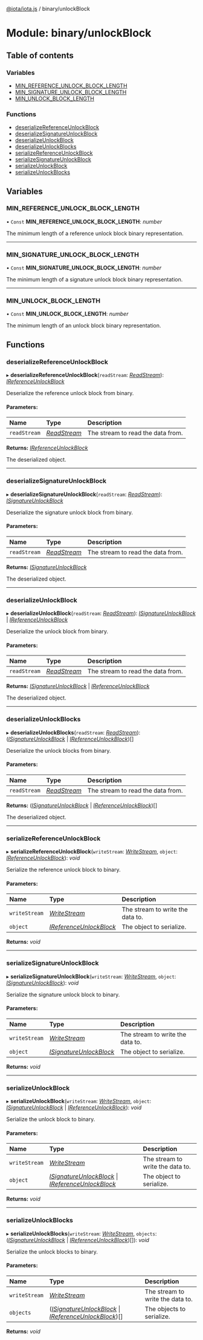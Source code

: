 [@iota/iota.js](../README.md) / binary/unlockBlock

# Module: binary/unlockBlock

## Table of contents

### Variables

- [MIN\_REFERENCE\_UNLOCK\_BLOCK\_LENGTH](binary_unlockblock.md#min_reference_unlock_block_length)
- [MIN\_SIGNATURE\_UNLOCK\_BLOCK\_LENGTH](binary_unlockblock.md#min_signature_unlock_block_length)
- [MIN\_UNLOCK\_BLOCK\_LENGTH](binary_unlockblock.md#min_unlock_block_length)

### Functions

- [deserializeReferenceUnlockBlock](binary_unlockblock.md#deserializereferenceunlockblock)
- [deserializeSignatureUnlockBlock](binary_unlockblock.md#deserializesignatureunlockblock)
- [deserializeUnlockBlock](binary_unlockblock.md#deserializeunlockblock)
- [deserializeUnlockBlocks](binary_unlockblock.md#deserializeunlockblocks)
- [serializeReferenceUnlockBlock](binary_unlockblock.md#serializereferenceunlockblock)
- [serializeSignatureUnlockBlock](binary_unlockblock.md#serializesignatureunlockblock)
- [serializeUnlockBlock](binary_unlockblock.md#serializeunlockblock)
- [serializeUnlockBlocks](binary_unlockblock.md#serializeunlockblocks)

## Variables

### MIN\_REFERENCE\_UNLOCK\_BLOCK\_LENGTH

• `Const` **MIN\_REFERENCE\_UNLOCK\_BLOCK\_LENGTH**: *number*

The minimum length of a reference unlock block binary representation.

___

### MIN\_SIGNATURE\_UNLOCK\_BLOCK\_LENGTH

• `Const` **MIN\_SIGNATURE\_UNLOCK\_BLOCK\_LENGTH**: *number*

The minimum length of a signature unlock block binary representation.

___

### MIN\_UNLOCK\_BLOCK\_LENGTH

• `Const` **MIN\_UNLOCK\_BLOCK\_LENGTH**: *number*

The minimum length of an unlock block binary representation.

## Functions

### deserializeReferenceUnlockBlock

▸ **deserializeReferenceUnlockBlock**(`readStream`: [*ReadStream*](../classes/utils_readstream.readstream.md)): [*IReferenceUnlockBlock*](../interfaces/models_ireferenceunlockblock.ireferenceunlockblock.md)

Deserialize the reference unlock block from binary.

#### Parameters:

Name | Type | Description |
:------ | :------ | :------ |
`readStream` | [*ReadStream*](../classes/utils_readstream.readstream.md) | The stream to read the data from.   |

**Returns:** [*IReferenceUnlockBlock*](../interfaces/models_ireferenceunlockblock.ireferenceunlockblock.md)

The deserialized object.

___

### deserializeSignatureUnlockBlock

▸ **deserializeSignatureUnlockBlock**(`readStream`: [*ReadStream*](../classes/utils_readstream.readstream.md)): [*ISignatureUnlockBlock*](../interfaces/models_isignatureunlockblock.isignatureunlockblock.md)

Deserialize the signature unlock block from binary.

#### Parameters:

Name | Type | Description |
:------ | :------ | :------ |
`readStream` | [*ReadStream*](../classes/utils_readstream.readstream.md) | The stream to read the data from.   |

**Returns:** [*ISignatureUnlockBlock*](../interfaces/models_isignatureunlockblock.isignatureunlockblock.md)

The deserialized object.

___

### deserializeUnlockBlock

▸ **deserializeUnlockBlock**(`readStream`: [*ReadStream*](../classes/utils_readstream.readstream.md)): [*ISignatureUnlockBlock*](../interfaces/models_isignatureunlockblock.isignatureunlockblock.md) \| [*IReferenceUnlockBlock*](../interfaces/models_ireferenceunlockblock.ireferenceunlockblock.md)

Deserialize the unlock block from binary.

#### Parameters:

Name | Type | Description |
:------ | :------ | :------ |
`readStream` | [*ReadStream*](../classes/utils_readstream.readstream.md) | The stream to read the data from.   |

**Returns:** [*ISignatureUnlockBlock*](../interfaces/models_isignatureunlockblock.isignatureunlockblock.md) \| [*IReferenceUnlockBlock*](../interfaces/models_ireferenceunlockblock.ireferenceunlockblock.md)

The deserialized object.

___

### deserializeUnlockBlocks

▸ **deserializeUnlockBlocks**(`readStream`: [*ReadStream*](../classes/utils_readstream.readstream.md)): ([*ISignatureUnlockBlock*](../interfaces/models_isignatureunlockblock.isignatureunlockblock.md) \| [*IReferenceUnlockBlock*](../interfaces/models_ireferenceunlockblock.ireferenceunlockblock.md))[]

Deserialize the unlock blocks from binary.

#### Parameters:

Name | Type | Description |
:------ | :------ | :------ |
`readStream` | [*ReadStream*](../classes/utils_readstream.readstream.md) | The stream to read the data from.   |

**Returns:** ([*ISignatureUnlockBlock*](../interfaces/models_isignatureunlockblock.isignatureunlockblock.md) \| [*IReferenceUnlockBlock*](../interfaces/models_ireferenceunlockblock.ireferenceunlockblock.md))[]

The deserialized object.

___

### serializeReferenceUnlockBlock

▸ **serializeReferenceUnlockBlock**(`writeStream`: [*WriteStream*](../classes/utils_writestream.writestream.md), `object`: [*IReferenceUnlockBlock*](../interfaces/models_ireferenceunlockblock.ireferenceunlockblock.md)): *void*

Serialize the reference unlock block to binary.

#### Parameters:

Name | Type | Description |
:------ | :------ | :------ |
`writeStream` | [*WriteStream*](../classes/utils_writestream.writestream.md) | The stream to write the data to.   |
`object` | [*IReferenceUnlockBlock*](../interfaces/models_ireferenceunlockblock.ireferenceunlockblock.md) | The object to serialize.    |

**Returns:** *void*

___

### serializeSignatureUnlockBlock

▸ **serializeSignatureUnlockBlock**(`writeStream`: [*WriteStream*](../classes/utils_writestream.writestream.md), `object`: [*ISignatureUnlockBlock*](../interfaces/models_isignatureunlockblock.isignatureunlockblock.md)): *void*

Serialize the signature unlock block to binary.

#### Parameters:

Name | Type | Description |
:------ | :------ | :------ |
`writeStream` | [*WriteStream*](../classes/utils_writestream.writestream.md) | The stream to write the data to.   |
`object` | [*ISignatureUnlockBlock*](../interfaces/models_isignatureunlockblock.isignatureunlockblock.md) | The object to serialize.    |

**Returns:** *void*

___

### serializeUnlockBlock

▸ **serializeUnlockBlock**(`writeStream`: [*WriteStream*](../classes/utils_writestream.writestream.md), `object`: [*ISignatureUnlockBlock*](../interfaces/models_isignatureunlockblock.isignatureunlockblock.md) \| [*IReferenceUnlockBlock*](../interfaces/models_ireferenceunlockblock.ireferenceunlockblock.md)): *void*

Serialize the unlock block to binary.

#### Parameters:

Name | Type | Description |
:------ | :------ | :------ |
`writeStream` | [*WriteStream*](../classes/utils_writestream.writestream.md) | The stream to write the data to.   |
`object` | [*ISignatureUnlockBlock*](../interfaces/models_isignatureunlockblock.isignatureunlockblock.md) \| [*IReferenceUnlockBlock*](../interfaces/models_ireferenceunlockblock.ireferenceunlockblock.md) | The object to serialize.    |

**Returns:** *void*

___

### serializeUnlockBlocks

▸ **serializeUnlockBlocks**(`writeStream`: [*WriteStream*](../classes/utils_writestream.writestream.md), `objects`: ([*ISignatureUnlockBlock*](../interfaces/models_isignatureunlockblock.isignatureunlockblock.md) \| [*IReferenceUnlockBlock*](../interfaces/models_ireferenceunlockblock.ireferenceunlockblock.md))[]): *void*

Serialize the unlock blocks to binary.

#### Parameters:

Name | Type | Description |
:------ | :------ | :------ |
`writeStream` | [*WriteStream*](../classes/utils_writestream.writestream.md) | The stream to write the data to.   |
`objects` | ([*ISignatureUnlockBlock*](../interfaces/models_isignatureunlockblock.isignatureunlockblock.md) \| [*IReferenceUnlockBlock*](../interfaces/models_ireferenceunlockblock.ireferenceunlockblock.md))[] | The objects to serialize.    |

**Returns:** *void*
